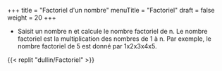 +++
title = "Factoriel d'un nombre"
menuTitle = "Factoriel"
draft = false
weight = 20
+++

* Saisit un nombre n et calcule le nombre factoriel de n. Le nombre factoriel est la multiplication des nombres de 1 à n. Par exemple, le nombre factoriel de 5 est donné par 1x2x3x4x5.

{{< replit "dullin/Factoriel" >}}